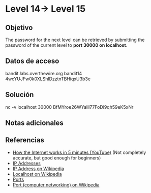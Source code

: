 
# Level 14→ Level 15

## Objetivo
The password for the next level can be retrieved by submitting the password of the current level to **port 30000 on localhost**.
## Datos de acceso
bandit.labs.overthewire.org
bandit14
4wcYUJFw0k0XLShlDzztnTBHiqxU3b3e

## Solución
nc -v localhost 30000
BfMYroe26WYalil77FoDi9qh59eK5xNr
## Notas adicionales

## Referencias
-   [How the Internet works in 5 minutes (YouTube)](https://www.youtube.com/watch?v=7_LPdttKXPc) (Not completely accurate, but good enough for beginners)
-   [IP Addresses](http://computer.howstuffworks.com/web-server5.htm)
-   [IP Address on Wikipedia](https://en.wikipedia.org/wiki/IP_address)
-   [Localhost on Wikipedia](https://en.wikipedia.org/wiki/Localhost)
-   [Ports](http://computer.howstuffworks.com/web-server8.htm)
-   [Port (computer networking) on Wikipedia](https://en.wikipedia.org/wiki/Port_(computer_networking))